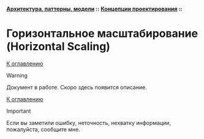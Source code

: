**[Архитектура, паттерны, модели](../../README.md#patterns) ::** 
**[Концепции проектирования](../../README.md#patterns-concepts) ::**
# Горизонтальное масштабирование (Horizontal Scaling)

<!--

-->

[К оглавлению](../../README.md#patterns-concepts)

> [!WARNING]
> Документ в работе. Скоро здесь появится описание.

[К оглавлению](../../README.md#patterns-concepts)

> [!IMPORTANT]
> Если вы заметили ошибку, неточность, нехватку информации, пожалуйста, сообщите мне.
